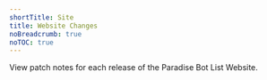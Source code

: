 ```yaml
---
shortTitle: Site
title: Website Changes
noBreadcrumb: true
noTOC: true
---
```


View patch notes for each release of the Paradise Bot List Website.

<Overview />
